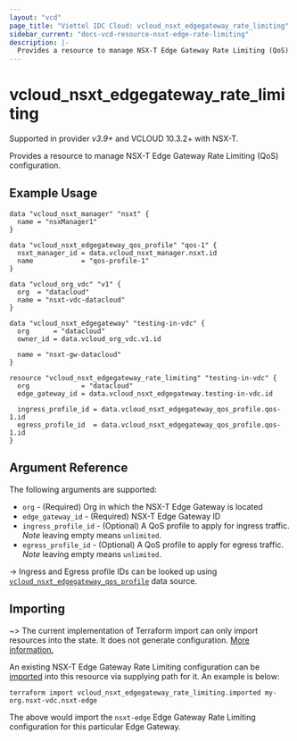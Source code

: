 ```yaml
---
layout: "vcd"
page_title: "Viettel IDC Cloud: vcloud_nsxt_edgegateway_rate_limiting"
sidebar_current: "docs-vcd-resource-nsxt-edge-rate-limiting"
description: |-
  Provides a resource to manage NSX-T Edge Gateway Rate Limiting (QoS) configuration.
---
```


# vcloud\_nsxt\_edgegateway\_rate\_limiting

Supported in provider *v3.9+* and VCLOUD 10.3.2+ with NSX-T.

Provides a resource to manage NSX-T Edge Gateway Rate Limiting (QoS) configuration.

## Example Usage

```hcl
data "vcloud_nsxt_manager" "nsxt" {
  name = "nsxManager1"
}

data "vcloud_nsxt_edgegateway_qos_profile" "qos-1" {
  nsxt_manager_id = data.vcloud_nsxt_manager.nsxt.id
  name            = "qos-profile-1"
}

data "vcloud_org_vdc" "v1" {
  org  = "datacloud"
  name = "nsxt-vdc-datacloud"
}

data "vcloud_nsxt_edgegateway" "testing-in-vdc" {
  org      = "datacloud"
  owner_id = data.vcloud_org_vdc.v1.id

  name = "nsxt-gw-datacloud"
}

resource "vcloud_nsxt_edgegateway_rate_limiting" "testing-in-vdc" {
  org             = "datacloud"
  edge_gateway_id = data.vcloud_nsxt_edgegateway.testing-in-vdc.id

  ingress_profile_id = data.vcloud_nsxt_edgegateway_qos_profile.qos-1.id
  egress_profile_id  = data.vcloud_nsxt_edgegateway_qos_profile.qos-1.id
}
```

## Argument Reference

The following arguments are supported:

* `org` - (Required) Org in which the NSX-T Edge Gateway is located
* `edge_gateway_id` - (Required) NSX-T Edge Gateway ID
* `ingress_profile_id` - (Optional) A QoS profile to apply for ingress traffic. *Note* leaving empty
  means `unlimited`.
* `egress_profile_id` - (Optional) A QoS profile to apply for egress traffic. *Note* leaving empty
  means `unlimited`.

-> Ingress and Egress profile IDs can be looked up using
  [`vcloud_nsxt_edgegateway_qos_profile`](/providers/terraform-viettelidc/vcloud/latest/docs/resources/nsxt_edgegateway_qos_profile)
  data source. 

## Importing

~> The current implementation of Terraform import can only import resources into the state.
It does not generate configuration. [More information.](https://www.terraform.io/docs/import/)

An existing NSX-T Edge Gateway Rate Limiting configuration can be [imported][docs-import] into this
resource via supplying path for it. An example is below:

[docs-import]: https://www.terraform.io/docs/import/

```
terraform import vcloud_nsxt_edgegateway_rate_limiting.imported my-org.nsxt-vdc.nsxt-edge
```

The above would import the `nsxt-edge` Edge Gateway Rate Limiting configuration for this particular
Edge Gateway.
